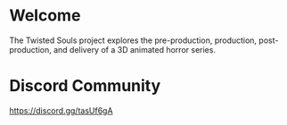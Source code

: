 # Welcome


The Twisted Souls project explores the pre-production, production, post-production, and delivery of a 3D animated horror series.

# Discord Community
https://discord.gg/tasUf6gA
